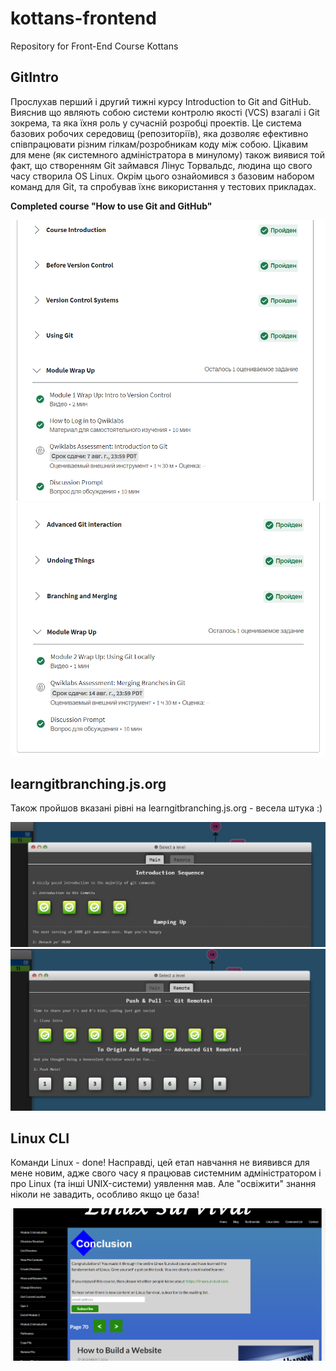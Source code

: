 # kottans-frontend

Repository for Front-End Course Kottans

## GitIntro

Прослухав перший і другий тижні курсу Introduction to Git and GitHub. 
Вияснив що являють собою системи контролю якості (VCS) взагалі і Git зокрема, та яка їхня роль у сучасній розробці проектів.
Це система базових робочих середовищ (репозиторіїв), яка дозволяє ефективно співпрацювати різним гілкам/розробникам коду між собою. Цікавим для мене (як системного адміністратора в минулому) також виявися той факт, що створенням Git займався Лінус Торвальдс, людина що свого часу створила OS Linux.
Окрім цього ознайомився з базовим набором команд для Git, та спробував їхнє використання у тестових прикладах.

**Сompleted course "How to use Git and GitHub"**

![](img/Git_intro1.png) ![](img/Git_intro2.png)

## learngitbranching.js.org

Також пройшов вказані рівні на learngitbranching.js.org - весела штука :)

![](img/levels_main.png)
![](img/levels_remote.png)

## Linux CLI

Команди Linux - done! Насправді, цей етап навчання не виявився для мене новим, адже свого часу я працював системним адміністратором
і про Linux (та інші UNIX-системи) уявлення мав. Але "освіжити" знання ніколи не завадить, особливо якщо це база!

![](task_linux_cli/linux_task.png)
